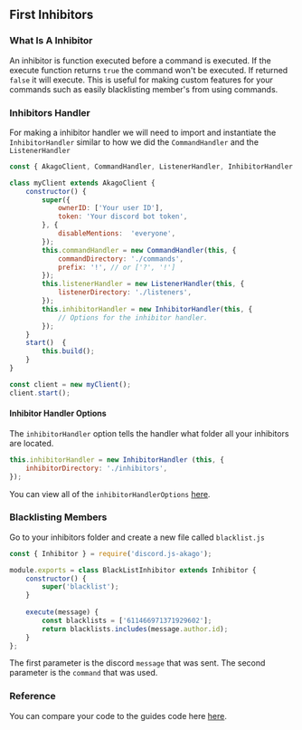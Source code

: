 ## First Inhibitors
### What Is A Inhibitor
An inhibitor is function executed before a command is executed. 
If the execute function returns `true` the command won't be executed. If returned `false` it will execute.
This is useful for making custom features for your commands such as easily blacklisting member's from using commands.
### Inhibitors Handler
For making a inhibitor handler we will need to import and instantiate the `InhibitorHandler` similar to how we did the `CommandHandler` and the `ListenerHandler`
```js
const { AkagoClient, CommandHandler, ListenerHandler, InhibitorHandler } = require('discord.js-akago');

class myClient extends AkagoClient {
	constructor() {
		super({
			ownerID: ['Your user ID'],
			token: 'Your discord bot token',
		}, {
			disableMentions:  'everyone',
		});
		this.commandHandler = new CommandHandler(this, {
			commandDirectory: './commands',
			prefix: '!', // or ['?', '!']
		});
		this.listenerHandler = new ListenerHandler(this, {
			listenerDirectory: './listeners',
		});
		this.inhibitorHandler = new InhibitorHandler(this, {
			// Options for the inhibitor handler.
		});
	}
	start()  {
		this.build();
	}
}

const client = new myClient();
client.start();
```
#### Inhibitor Handler Options
The `inhibitorHandler` option tells the handler what folder all your inhibitors are located.
```js
this.inhibitorHandler = new InhibitorHandler (this, {
	inhibitorDirectory: './inhibitors',
});
```
You can view all of the `inhibitorHandlerOptions` [here](https://discord-akago.github.io/#/docs/main/main/typedef/inhibitorHandlerOptions).
### Blacklisting Members
Go to your inhibitors folder and create a new file called `blacklist.js`
```js
const { Inhibitor } = require('discord.js-akago');

module.exports = class BlackListInhibitor extends Inhibitor {
	constructor() {
		super('blacklist');
	}
	
	execute(message) {
		const blacklists = ['611466971371929602']; 
		return blacklists.includes(message.author.id);
	}
};
```
The first parameter is the discord `message` that was sent.
The second parameter is the `command` that was used.

### Reference
You can compare your code to the guides code here [here](https://github.com/discord-akago/guide/tree/main/Code%20Samples/InhibitorHandling).